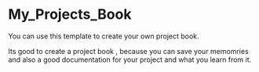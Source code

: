 # My_Projects_Book

You can use this template to create your own project book.

Its good to create a project book , because you can save your memomries and also a good documentation for your project and what you learn from it.
